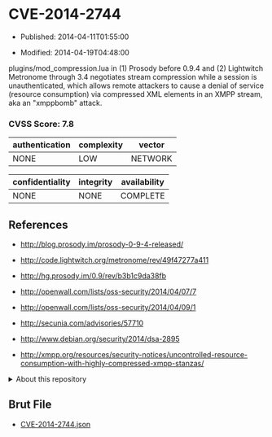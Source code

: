 # CVE-2014-2744

- Published: 2014-04-11T01:55:00

- Modified: 2014-04-19T04:48:00

plugins/mod_compression.lua in (1) Prosody before 0.9.4 and (2) Lightwitch Metronome through 3.4 negotiates stream compression while a session is unauthenticated, which allows remote attackers to cause a denial of service (resource consumption) via compressed XML elements in an XMPP stream, aka an "xmppbomb" attack.

### CVSS Score: **7.8**

| authentication | complexity | vector |
| --- | --- | --- |
| NONE | LOW | NETWORK |

| confidentiality | integrity | availability |
| --- | --- | --- |
| NONE | NONE | COMPLETE |

## References

* http://blog.prosody.im/prosody-0-9-4-released/

* http://code.lightwitch.org/metronome/rev/49f47277a411

* http://hg.prosody.im/0.9/rev/b3b1c9da38fb

* http://openwall.com/lists/oss-security/2014/04/07/7

* http://openwall.com/lists/oss-security/2014/04/09/1

* http://secunia.com/advisories/57710

* http://www.debian.org/security/2014/dsa-2895

* http://xmpp.org/resources/security-notices/uncontrolled-resource-consumption-with-highly-compressed-xmpp-stanzas/

<details>
<summary>About this repository</summary> 

  This repository is part of the project [Live Hack CVE](https://github.com/Live-Hack-CVE). Main website can be found [www.live-hack.org](https://www.live-hack.org) 
  
  Made by [Sn0wAlice](https://github.com/Sn0wAlice) for the people that care about security and need to have a feed of the latest CVEs. Hope you enjoy it, don't forget to star the repo and follow me on [Twitter](https://twitter.com/Sn0wAlice) and [Github](https://github.com/Sn0wAlice). And that is my [personnal website](https://www.alice-snow.me/)

  - [Home Page](https://github.com/Live-Hack-CVE)
  - [Framework](https://github.com/Live-Hack-CVE/cve-framework)
  - [CVE database](https://github.com/Live-Hack-CVE/full_database)
  - [Changelog](https://github.com/Live-Hack-CVE/Changelog)
</details>

## Brut File

* [CVE-2014-2744.json](https://raw.githubusercontent.com/Live-Hack-CVE/full_database/main/cves/2014/CVE-2014-2744.json)

